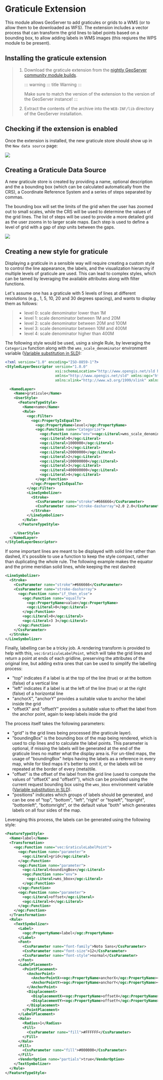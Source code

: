 # Graticule Extension

This module allows GeoServer to add graticules or grids to a WMS (or to allow them to be downloaded as WFS). The extension includes a vector process that can transform the grid lines to label points based on a bounding box, to allow adding labels in WMS images (this reqiures the WPS module to be present).

## Installing the graticule extension

> 1.  Download the graticule extension from the [nightly GeoServer community module builds](https://build.geoserver.org/geoserver/main/community-latest/).
>
>     ::: warning
>     ::: title
>     Warning
>     :::
>
>     Make sure to match the version of the extension to the version of the GeoServer instance!
>     :::
>
> 2.  Extract the contents of the archive into the `WEB-INF/lib` directory of the GeoServer installation.

## Checking if the extension is enabled

Once the extension is installed, the new graticule store should show up in the `New data source` page:

![](images/graticule-store.png)

## Creating a Graticule Data Source

A new graticule store is created by providing a name, optional description and the a bounding box (which can be calculated automatically from the CRS), a Coordinate Reference System and a series of steps separated by commas.

The bounding box will set the limits of the grid when the user has zoomed out to small scales, while the CRS will be used to determine the values of the grid lines. The list of steps will be used to provide a more detailed grid as the user zooms in to larger scale maps. Each step is used to define a level of grid with a gap of *step* units between the gaps.

![](images/completed-graticule-store.png)

## Creating a new style for graticule

Displaying a graticule in a sensible way will require creating a custom style to control the line appearance, the labels, and the visualization hierarchy if multiple levels of graticule are used. This can lead to complex styles, which can be tamed by leveraging the available attributes along with filter functions.

Let's assume one has a graticule with 5 levels of lines at different resolutions (e.g., 1, 5, 10, 20 and 30 degrees spacing), and wants to display them as follows:

> -   level 0: scale denominator lower than 1M
> -   level 1: scale denominator between 1M and 20M
> -   level 2: scale denominator between 20M and 100M
> -   level 3: scale denominator between 10M and 400M
> -   level 4: scale denominator higher than 400M

The following style would be used, using a single Rule, by leveraging the `Categorize` function along with the `wms_scale_denominator` environment variable ([Variable substitution in SLD](../../styling/sld/extensions/substitution.md)):

``` xml
<?xml version="1.0" encoding="ISO-8859-1"?>
<StyledLayerDescriptor version="1.0.0"
                       xsi:schemaLocation="http://www.opengis.net/sld http://schemas.opengis.net/sld/1.0.0/StyledLayerDescriptor.xsd"
                       xmlns="http://www.opengis.net/sld" xmlns:ogc="http://www.opengis.net/ogc"
                       xmlns:xlink="http://www.w3.org/1999/xlink" xmlns:xsi="http://www.w3.org/2001/XMLSchema-instance">

  <NamedLayer>
    <Name>graticule</Name>
    <UserStyle>
      <FeatureTypeStyle>
        <Name>name</Name>
        <Rule>
          <ogc:Filter>
            <ogc:PropertyIsEqualTo>
              <ogc:PropertyName>level</ogc:PropertyName>
              <ogc:Function name="Categorize">
                <ogc:Function name="env"><ogc:Literal>wms_scale_denominator</ogc:Literal></ogc:Function>
                <ogc:Literal>0</ogc:Literal>
                <ogc:Literal>1000000</ogc:Literal>
                <ogc:Literal>1</ogc:Literal>
                <ogc:Literal>20000000</ogc:Literal>
                <ogc:Literal>2</ogc:Literal>
                <ogc:Literal>100000000</ogc:Literal>
                <ogc:Literal>3</ogc:Literal>
                <ogc:Literal>400000000</ogc:Literal>
                <ogc:Literal>4</ogc:Literal>
              </ogc:Function>
            </ogc:PropertyIsEqualTo>
          </ogc:Filter>
          <LineSymbolizer>
            <Stroke>
              <CssParameter name="stroke">#666666</CssParameter>
              <CssParameter name="stroke-dasharray">2.0 2.0</CssParameter>
            </Stroke>
          </LineSymbolizer>
        </Rule>        
      </FeatureTypeStyle>

    </UserStyle>
  </NamedLayer>
</StyledLayerDescriptor>
```

If some important lines are meant to be displayed with solid line rather than dashed, it's possible to use a function to keep the style compact, rather than duplicating the whole rule. The following example makes the equator and the prime meridian solid lines, while keeping the rest dashed:

``` xml
<LineSymbolizer>
  <Stroke>
    <CssParameter name="stroke">#666666</CssParameter>
    <CssParameter name="stroke-dasharray">
      <ogc:Function name="if_then_else">
        <ogc:Function name="equalTo">
          <ogc:PropertyName>value</ogc:PropertyName>
          <ogc:Literal>0</ogc:Literal>
        </ogc:Function>  
        <ogc:Literal>0</ogc:Literal>
        <ogc:Literal>3 3</ogc:Literal>
      </ogc:Function>
    </CssParameter>
  </Stroke>
</LineSymbolizer>
```

Finally, labelling can be a tricky job. A rendering transform is provided to help with this, `vec:GraticuleLabelPoint`, which will take the grid lines and return a point at ends of each gridline, preserving the attributes of the original line, but adding extra ones that can be used to simplify the labelling process:

-   "top" indicates if a label is at the top of the line (true) or at the bottom (false) of a vertical line
-   "left" indicates if a label is at the left of the line (true) or at the right (false) of a horizontal line
-   "anchorX", "anchorY" provides a suitable value to anchor the label inside the grid
-   "offsetX" and "offsetY" provides a suitable value to offset the label from the anchor point, again to keep labels inside the grid

The process itself takes the following parameters:

-   "grid" is the grid lines being processed (the graticule layer).
-   "boundingBox" is the bounding box of the map being rendered, which is used to clip lines and to calculate the label points. This parameter is optional, if missing the labels will be generated at the end of the graticule lines no matter what the display area is. For un-tiled maps, the usage of "boundingBox" helps having the labels as a reference in every map, while for tiled maps it's better to omit it, or the labels will be repeated at the border of every (meta)tile.
-   "offset" is the offset of the label from the grid line (used to compute the values of "offsetX" and "offsetY"), which can be provided using the current request bounding box using the `wms_bbox` environment variable ([Variable substitution in SLD](../../styling/sld/extensions/substitution.md)).
-   "positions" indicates which groups of labels should be generated, and can be one of "top", "bottom", "left", "right" or "topleft", "topright", "bottomleft", "bottomright", or the default value "both" which generates labels on all four sides of the map.

Leveraging this process, the labels can be generated using the following style:

``` xml
<FeatureTypeStyle>
  <Name>label</Name>
  <Transformation>
    <ogc:Function name="vec:GraticuleLabelPoint">
      <ogc:Function name="parameter">
        <ogc:Literal>grid</ogc:Literal>
      </ogc:Function>
      <ogc:Function name="parameter">
        <ogc:Literal>boundingBox</ogc:Literal>
        <ogc:Function name="env">
          <ogc:Literal>wms_bbox</ogc:Literal>
        </ogc:Function>
      </ogc:Function>
      <ogc:Function name="parameter">
        <ogc:Literal>offset</ogc:Literal>
        <ogc:Literal>4</ogc:Literal>
      </ogc:Function>
    </ogc:Function>
  </Transformation>
  <Rule>
    <TextSymbolizer>
      <Label>
        <ogc:PropertyName>label</ogc:PropertyName>
      </Label>
      <Font>
        <CssParameter name="font-family">Noto Sans</CssParameter>
        <CssParameter name="font-size">12</CssParameter>
        <CssParameter name="font-style">normal</CssParameter>
      </Font>
      <LabelPlacement>
        <PointPlacement>
          <AnchorPoint>
            <AnchorPointX><ogc:PropertyName>anchorX</ogc:PropertyName></AnchorPointX>
            <AnchorPointY><ogc:PropertyName>anchorY</ogc:PropertyName></AnchorPointY>
          </AnchorPoint>
          <Displacement>
            <DisplacementX><ogc:PropertyName>offsetX</ogc:PropertyName></DisplacementX>
            <DisplacementY><ogc:PropertyName>offsetY</ogc:PropertyName></DisplacementY>
          </Displacement>
        </PointPlacement>
      </LabelPlacement>
      <Halo>
        <Radius>1</Radius>
        <Fill>
          <CssParameter name="fill">#FFFFFF</CssParameter>
        </Fill>
      </Halo>
      <Fill>
        <CssParameter name="fill">#000000</CssParameter>
      </Fill>
      <VendorOption name="partials">true</VendorOption>
    </TextSymbolizer>
  </Rule>      
</FeatureTypeStyle>
```
